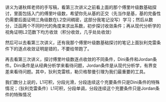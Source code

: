 讲义为谌秋辉老师的手写稿，看第三次讲义之前看上面的那个傅里叶级数基础探讨，里面包括入门的傅里叶级数，希望你先从基的正交（先当作是基，基的完备性仍需要后面证明三角级数在L2空间稠密，这部分我笔记没写）学习；然后从数分，泛函两个不同时代的角度来求出系数，初步探讨收敛条件；再从现代分析学的视角证明L2范数下均方收敛（积分收敛，几乎处处收敛）

然后可以去看第三次讲义，还有我那个傅里叶级数基础探讨的笔记上面狄利克雷条件下的逐点收敛证明是错的，不要给带跑了。

再去看第三次讲义，探讨傅里叶级数逐点收敛的不同条件，Dini条件和Jordan条件。Dini条件是从经典分析学来看待问题，Jordan条件是从现代分析学，有界变差来看待问题。其中，狄利克雷核，勒贝格黎曼引理为我们最重要的工具。

我们数分上说的，L1可积，分段光滑，分段连续这个充要条件只是Dini条件的特殊情况；（狄利克雷条件）L1可积，分段单调，分段连续这个充要条件只是Jordan条件的特殊情况
